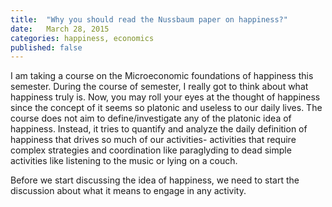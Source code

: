 ```yaml
---
title:  "Why you should read the Nussbaum paper on happiness?"
date:   March 28, 2015
categories: happiness, economics 
published: false
---
```


I am taking a course on the Microeconomic foundations of happiness this semester. During the course of semester, I really got to think about what happiness truly is. Now, you may roll your eyes at the thought of happiness since the concept of it seems so platonic and useless to our daily lives. The course does not aim to define/investigate any of the platonic idea of happiness. Instead, it tries to quantify and analyze the daily definition of happiness that drives so much of our activities- activities that require complex strategies and coordination like paraglyding to dead simple activities like listening to the music or lying on a couch. 

Before we start discussing the idea of happiness, we need to start the discussion about what it means to engage in any activity. 

